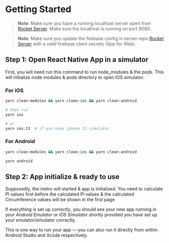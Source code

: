 # Getting Started

> **Note**: Make sure you have a running localhost server open from [Rocket Server](https://github.com/zahir535/express-rocket). Make sure the localhost is running on port 8080.

> **Note**: Make sure you update the firebase config in server repo [Rocket Server](https://github.com/zahir535/express-rocket) with a valid firebase client secrets (App for Web).

## Step 1: Open React Native App in a simulator

First, you will need run this command to run node_modules & the pods. This will initialize node modules & pods directory to open IOS simulator.

### For iOS

```bash
yarn clean:modules && yarn clean:ios && yarn clean:android

# then run
yarn ios

# or
yarn ios:13  # if you have iphone 13 simulator
```

### For Android

```bash
yarn clean:modules && yarn clean:ios && yarn clean:android

yarn android
```

## Step 2: App initialize & ready to use

Supposedly, the metro will started & app is initialized. You need to calculate PI values first before the calculated PI values & the calculated Circumference values will be shown in the first page

If everything is set up _correctly_, you should see your new app running in your _Android Emulator_ or _iOS Simulator_ shortly provided you have set up your emulator/simulator correctly.

This is one way to run your app — you can also run it directly from within Android Studio and Xcode respectively.
